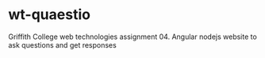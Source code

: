 # wt-quaestio
Griffith College web technologies assignment 04. Angular nodejs website to ask questions and get responses
